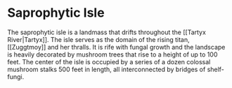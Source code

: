 # Saprophytic Isle
The saprophytic isle is a landmass that drifts throughout the [[Tartyx River|Tartyx]]. The isle serves as the domain of the rising titan, [[Zuggtmoy]] and her thralls. It is rife with fungal growth and the landscape is heavily decorated by mushroom trees that rise to a height of up to 100 feet. The center of the isle is occupied by a series of a dozen colossal mushroom stalks 500 feet in length, all interconnected by bridges of shelf-fungi.